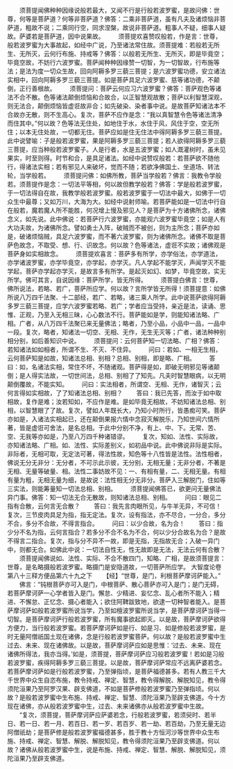 <!-- { "loadSidebar": true } -->
　　须菩提闻佛种种因缘说般若最大，又闻不行是行般若波罗蜜，是故问佛：世尊，何等是菩萨道？何等非菩萨道？佛答：二乘非菩萨道，虽有凡夫及诸烦恼非菩萨道，粗故不说；二乘同行空，同求涅槃，故说非菩萨道。粗事人不疑，细事人疑故。萨婆若是菩萨道，因中说果故。
　　须菩提欢喜赞叹般若，作是言：世尊，般若波罗蜜为大事故起，如经中广说，乃至诸法常住故。须菩提难：若般若无所生、无所灭，云何行布施、持戒等？佛答：以般若无所生、无所灭，即是毕竟空；毕竟空故，不妨行六波罗蜜。菩萨闻种种因缘赞一切智，为一切智故，行布施等法；是法为度一切众生故，回向阿耨多罗三藐三菩提；是六波罗蜜功德，安立诸法实相中，回向阿耨多罗三藐三菩提。如是菩萨具足六波罗蜜、慈等诸功德，不颠倒，正行善根故。
　　须菩提问：菩萨云何应习六波罗蜜？佛答：菩萨观色等诸法不合不散。色等诸法颠倒烦恼和合故合，以正智慧观故散；菩萨以利智慧深观，则无法合，颠倒烦恼皆虚诳故非合；如先破染、染者事中说。是故菩萨知诸法本不合故亦无散，则不生高心。复次，菩萨不应作是念：“我以真智慧令色等诸法清净而住其中。”何以故？色等法无住处，如地住于水，水住于风，风住于空，空无所住；以本无住处故，一切都无住。菩萨应如是住无住法中得阿耨多罗三藐三菩提。此中说譬喻：子是般若波罗蜜，果是阿耨多罗三藐三菩提；若人欲得阿耨多罗三藐三菩提，应当种般若波罗蜜子。人是行者，水是五波罗蜜；如人溉灌树时，虽未见果实，时至则得。时节和合，是具足诸法。如经中说赞叹般若：若菩萨欲不随他行，得诸法实相；若有邪见人来破坏，觉而不随；若欲净佛国土、坐道场、转法轮，当学般若。
　　须菩提问佛：如佛所教，菩萨当学般若？佛言：我教令学般若。须菩提作是念：一切法平等相，何以故但教学般若？佛答：学是般若波罗蜜，于一切法得自在故，我教学般若波罗蜜。般若波罗蜜于一切法中最大，如佛于一切众生中最尊；又如万川，大海为大。如经中说射师喻。若菩萨能如是一切法中行自在般若，魔若魔人所不能胜，何况增上慢及邪见人？是菩萨为十方诸佛所念，诸佛念义，如先说。此中佛说：若菩萨行六波罗蜜，亦能观六波罗蜜毕竟空；如是人有大功夫故，为诸佛所念。譬如勇士入阵，破贼而不被创，则为主所念；菩萨亦如是，破诸烦恼贼，具足六波罗蜜，而不著六波罗蜜，则为诸佛所念。诸佛不取是菩萨色故念，不取受、想、行、识故念。何以故？色等诸法，虚诳不实故；诸佛观是菩萨身如实相故念。
　　须菩提欢喜言：菩萨多有所学，亦学俗法，亦学道法，亦学诸波罗蜜，亦学毕竟空，亦学起，亦学灭。凡人学起不能学灭，声闻学灭不能学起，菩萨亦学起亦学灭，是故言多有所学。是起灭如幻、如梦，毕竟空故，实无所学。佛可其言，自说因缘：菩萨所学，皆无所得。
　　须菩提白佛言：世尊，佛所说法，若略、若广，菩萨所应学。何以故？言所学皆无所得！须菩提意：如佛所说八万四千法聚、十二部经，若广、若略，诸三乘人所学。此中说菩萨欲得阿耨多罗三藐三菩提，应学六波罗蜜若略、若广；学者应当受持，亲近是法，读诵、思惟、正观，乃至入无相三昧，心心数法不行。菩萨能如是学，则能知诸法略、广相。广者，从八万四千法聚已来无量佛法；略者，乃至小品，小品中一品，一品中一段。复次，略者，知诸法一切空、无相、无作，无生无灭等；广者，诸法种种别相分别，如后善知识中说。
　　须菩提问：云何菩萨知一切法略、广相？佛答：若知诸法如如相者，所谓不生、不灭、不住异。
　　问曰：若如、一相无生相，云何菩萨知是如故，知诸法总相、别相？总相、别相，即是略、广相。
　　答曰：如，名诸法实相，常住不坏，不随诸观。菩萨得是如，即破无明邪见等诸颠倒；是人得实法故，一切世间法，总相、别相了了知先。凡夫时智慧眼病，以无明颠倒覆故，不能实知。
　　问曰：实法相者，所谓空、无相、无作，诸智灭；云何言得如实相故，了了知诸法总相、别相？
　　答曰：我已先答，而汝于如中取相故，复作是难；汝若知如，不应作是难。是如毕竟无相故，不妨知诸法总相、别相，以智慧眼了了故。复次，譬如人年既长大，乃知小时所行，皆愚痴可笑。菩萨亦如是，入诸法实相起已，还在颠倒果报六情中念寂灭解脱乐，乃知世间六情所著，皆是虚诳可舍法，是名总相。于此中分别不净，有上、中、下。无常、苦、空、无我等亦如是，乃至八万四千种诸错谬。
　　复次，知如、法性、实际故，亦知诸法略、广相。如、法性、实际差别义，如初品中说。此中佛说非际是实际。非际者，无相可取，无定法可著，得法性故，知色等十八性皆是法性。法性相者，佛说无分无非分：无分者，不可示此示彼，无分别，无相无量；无非分者，不著是无相、无量等破量、相。法性二事妨故不见：一、有相有量，二、无相无量。有相有量为粗，无相无量为细，是故说：法性相无分无非分。菩萨入三解脱门，住如等三实法，则能筹量知一切法总相、别相。
　　须菩提闻佛答已，欲更问无量佛法异门事。佛答：知一切法无合无散故，则知诸法总相、别相。
　　问曰：眼见二指有合散，云何言无合散？
　　答曰：我先言肉眼所见，与牛羊无异，不可信！复次，三节皮肉具足为指，指无定法。复次，设有指法，亦不尽合，一分合，多分不合，多分不合故，不得言指合。
　　问曰：以少合故，名为合！
　　答曰：指少分不名为指，云何言指合？若多分不合不名为不合，何以少分合故名为合？是故不得言二指合。复次，指与分不异不一故，即是无指，无指故无合；入破一异门中，则都无合。如佛此中说：一切法自性无，性无故即是无法，无法云何有合散？
　　须菩提闻佛说如、法性、实际、不合不散四门，知略、广相，是故须菩提言：世尊，是名略摄般若波罗蜜。略摄门是安隐道故，一切菩萨所应学。
大智度论卷第八十三释方便品第六十九之下
　　【经】“世尊，是门，利根菩萨摩诃萨能入。”
　　佛言：“钝根菩萨亦可入是门，中根菩萨、散心菩萨亦可入是门；是门无碍，若菩萨摩诃萨一心学者皆入是门。懈怠、少精进、妄忆念、乱心者所不能入；精进、不懈怠、正忆念、摄心者能入；欲住阿鞞跋致地，欲逮一切种智者能入。是菩萨摩诃萨如般若波罗蜜所说当学，乃至如檀波罗蜜所说当学，是菩萨摩诃萨当得一切智。是菩萨摩诃萨行般若波罗蜜，所有魔事欲起即灭。以是故，菩萨摩诃萨欲得方便力，当行般若波罗蜜。若菩萨摩诃萨如是行、如是习、如是修般若波罗蜜，是时无量阿僧祇国土现在诸佛，念是行般若波罗蜜菩萨。何以故？是般若波罗蜜中生过去、未来、现在诸佛故。以是故，菩萨摩诃萨应如是思惟：‘过去、未来、现在诸佛所得法，我亦当得。’如是，须菩提，菩萨摩诃萨应习般若波罗蜜！若如是习般若波罗蜜，疾得阿耨多罗三藐三菩提。以是故，菩萨摩诃萨常应不远离萨婆若念。若菩萨摩诃萨如是行般若波罗蜜，乃至弹指顷，是菩萨福德甚多。若有人教三千大千世界中众生自恣布施，教令持戒、禅定、智慧，教令得解脱、解脱知见，教令得须陀洹果乃至阿罗汉果、辟支佛道，不如是菩萨修般若波罗蜜乃至弹指顷。何以故？是般若波罗蜜中生布施、持戒、禅定、智慧、须陀洹果乃至辟支佛道。今十方现在诸佛，亦从般若波罗蜜中生，过去、未来诸佛亦从般若波罗蜜中生故。
　　“复次，须菩提，菩萨摩诃萨应萨婆若念，行般若波罗蜜，若须臾时、若半日、若一日、若一月、若百日、若一岁、若百岁、若一劫、若百劫，乃至无量无边阿僧祇劫；是菩萨修是般若波罗蜜福德甚多，胜于教十方恒河沙等世界中众生布施、持戒、禅定、智慧、解脱、解脱知见，教令得须陀洹果乃至辟支佛道。何以故？诸佛从般若波罗蜜中生，说是布施、持戒、禅定、智慧、解脱、解脱知见，须陀洹果乃至辟支佛道。
